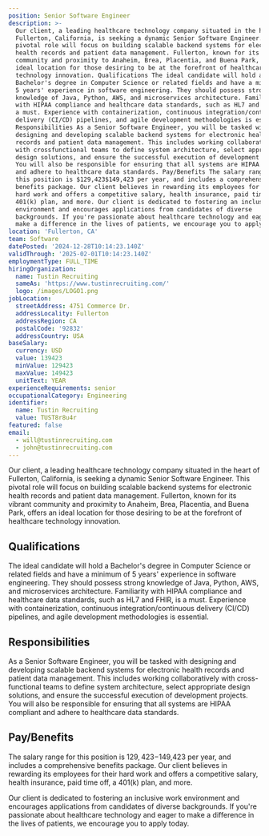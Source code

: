 ```yaml
---
position: Senior Software Engineer
description: >-
  Our client, a leading healthcare technology company situated in the heart of
  Fullerton, California, is seeking a dynamic Senior Software Engineer. This
  pivotal role will focus on building scalable backend systems for electronic
  health records and patient data management. Fullerton, known for its vibrant
  community and proximity to Anaheim, Brea, Placentia, and Buena Park, offers an
  ideal location for those desiring to be at the forefront of healthcare
  technology innovation. Qualifications The ideal candidate will hold a
  Bachelor's degree in Computer Science or related fields and have a minimum of
  5 years' experience in software engineering. They should possess strong
  knowledge of Java, Python, AWS, and microservices architecture. Familiarity
  with HIPAA compliance and healthcare data standards, such as HL7 and FHIR, is
  a must. Experience with containerization, continuous integration/continuous
  delivery (CI/CD) pipelines, and agile development methodologies is essential.
  Responsibilities As a Senior Software Engineer, you will be tasked with
  designing and developing scalable backend systems for electronic health
  records and patient data management. This includes working collaboratively
  with crossfunctional teams to define system architecture, select appropriate
  design solutions, and ensure the successful execution of development projects.
  You will also be responsible for ensuring that all systems are HIPAA compliant
  and adhere to healthcare data standards. Pay/Benefits The salary range for
  this position is $129,423$149,423 per year, and includes a comprehensive
  benefits package. Our client believes in rewarding its employees for their
  hard work and offers a competitive salary, health insurance, paid time off, a
  401(k) plan, and more. Our client is dedicated to fostering an inclusive work
  environment and encourages applications from candidates of diverse
  backgrounds. If you're passionate about healthcare technology and eager to
  make a difference in the lives of patients, we encourage you to apply today.
location: 'Fullerton, CA'
team: Software
datePosted: '2024-12-28T10:14:23.140Z'
validThrough: '2025-02-01T10:14:23.140Z'
employmentType: FULL_TIME
hiringOrganization:
  name: Tustin Recruiting
  sameAs: 'https://www.tustinrecruiting.com/'
  logo: /images/LOGO1.png
jobLocation:
  streetAddress: 4751 Commerce Dr.
  addressLocality: Fullerton
  addressRegion: CA
  postalCode: '92832'
  addressCountry: USA
baseSalary:
  currency: USD
  value: 139423
  minValue: 129423
  maxValue: 149423
  unitText: YEAR
experienceRequirements: senior
occupationalCategory: Engineering
identifier:
  name: Tustin Recruiting
  value: TUST8r8u4r
featured: false
email:
  - will@tustinrecruiting.com
  - john@tustinrecruiting.com
---
```




Our client, a leading healthcare technology company situated in the heart of Fullerton, California, is seeking a dynamic Senior Software Engineer. This pivotal role will focus on building scalable backend systems for electronic health records and patient data management. Fullerton, known for its vibrant community and proximity to Anaheim, Brea, Placentia, and Buena Park, offers an ideal location for those desiring to be at the forefront of healthcare technology innovation.

## Qualifications

The ideal candidate will hold a Bachelor's degree in Computer Science or related fields and have a minimum of 5 years' experience in software engineering. They should possess strong knowledge of Java, Python, AWS, and microservices architecture. Familiarity with HIPAA compliance and healthcare data standards, such as HL7 and FHIR, is a must. Experience with containerization, continuous integration/continuous delivery (CI/CD) pipelines, and agile development methodologies is essential. 

## Responsibilities

As a Senior Software Engineer, you will be tasked with designing and developing scalable backend systems for electronic health records and patient data management. This includes working collaboratively with cross-functional teams to define system architecture, select appropriate design solutions, and ensure the successful execution of development projects. You will also be responsible for ensuring that all systems are HIPAA compliant and adhere to healthcare data standards. 

## Pay/Benefits

The salary range for this position is $129,423-$149,423 per year, and includes a comprehensive benefits package. Our client believes in rewarding its employees for their hard work and offers a competitive salary, health insurance, paid time off, a 401(k) plan, and more.

Our client is dedicated to fostering an inclusive work environment and encourages applications from candidates of diverse backgrounds. If you're passionate about healthcare technology and eager to make a difference in the lives of patients, we encourage you to apply today.
